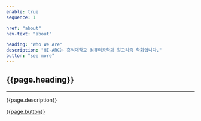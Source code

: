 ```yaml
---
enable: true
sequence: 1

href: "about"
nav-text: "about"

heading: "Who We Are"
description: "HI-ARC는 홍익대학교 컴퓨터공학과 알고리즘 학회입니다."
button: "see more"
---
```


<section class="bg-primary" id="about">
    <div class="container">
        <div class="row">
            <div class="col-lg-8 mx-auto text-center">
                <h2 class="section-heading text-white">{{page.heading}}</h2>
                <hr class="light my-4">
                <p class="text-faded mb-4">{{page.description}}</p>
                <a class="btn btn-trans btn-xl" href="/abouts.html">{{page.button}}</a>
            </div>
        </div>
    </div>
</section>